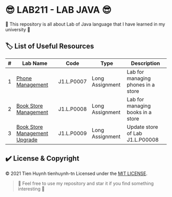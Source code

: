 # :sunglasses: LAB211 - LAB JAVA :sunglasses:

:dash: This repository is all about Lab of Java language that I have learned in my university :dash:

## :label: List of Useful Resources

#| Lab Name | Code | Type | Description
-| -------- | ---- | ---- | -----------
1| [Phone Management](https://github.com/tienhuynh-tn/LAB211-java-lab/tree/master/PhoneManagement) | J1.L.P0007 | Long Assignment | Lab for managing phones in a store
2| [Book Store Management](https://github.com/tienhuynh-tn/LAB211-java-lab/tree/master/BookStoreManagement) | J1.L.P0008 | Long Assignment | Lab for managing books in a store
3| [Book Store Management Upgrade](https://github.com/tienhuynh-tn/LAB211-java-lab/tree/master/BookStoreManagementUpgrade) | J1.L.P0009 | Long Assignment | Update store of Lab J1.L.P00008

## :heavy_check_mark: License & Copyright
&copy; 2021 Tien Huynh tienhuynh-tn Licensed under the [MIT LICENSE](https://github.com/tienhuynh-tn/LAB211-java-lab/blob/master/LICENSE).

> :love_you_gesture: Feel free to use my repository and star it if you find something interesting :love_you_gesture:
